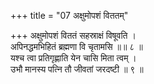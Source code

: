 +++
title = "07 अक्षुमोपशं विततम्"

+++
अक्षुमोपशं विततं सहस्राक्षं विषूवति ।  
अपिनद्धमभिहितं ब्रह्मणा वि चृतामसि ॥॥ ८ ॥  
यश्च त्वा प्रतिगृह्णाति येन चासि मिता त्वम् ।  
उभौ मानस्य पत्नि तौ जीवतां जरदष्टी ॥ ९ ॥